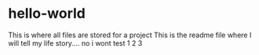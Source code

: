 # hello-world
This is where all files are stored for a project
This is the readme file where I will tell
my life story.... no i wont
test 1 2 3 

